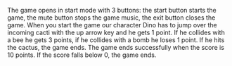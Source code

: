 The game opens in start mode with 3 buttons: the start button starts the game, the mute button stops the game music, the exit button closes the game.  When you start the game our character Dino has to jump over the incoming cacti with the up arrow key and he gets 1 point. If he collides with a bee he gets 3 points, if he collides with a bomb he loses 1 point. If he hits the cactus, the game ends. The game ends successfully when the score is 10 points. If the score falls below 0, the game ends.
